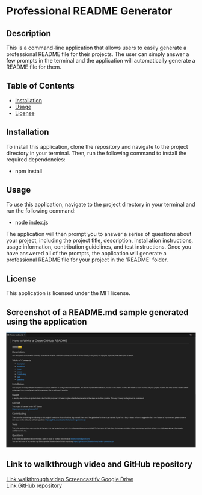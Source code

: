 # Professional README Generator

## Description
This is a command-line application that allows users to easily generate a professional README file for their projects. The user can simply answer a few prompts in the terminal and the application will automatically generate a README file for them.

## Table of Contents
* [Installation](#installation)
* [Usage](#usage)
* [License](#license)

## Installation
To install this application, clone the repository and navigate to the project directory in your terminal. Then, run the following command to install the required dependencies: 
- npm install

## Usage
To use this application, navigate to the project directory in your terminal and run the following command:
- node index.js

The application will then prompt you to answer a series of questions about your project, including the project title, description, installation instructions, usage information, contribution guidelines, and test instructions. Once you have answered all of the prompts, the application will generate a professional README file for your project in the 'README' folder.

## License
This application is licensed under the MIT license.

## Screenshot of a README.md sample generated using the application
![Screenshot of the application](./assets/screenshot/Capture.PNG)

## Link to walkthrough video and GitHub repository
[Link walkthrough video Screencastify Google Drive](https://watch.screencastify.com/v/zAMxJKDXt1KeInCHeQha)  
[Link GitHub repository](https://elisamarchete.github.io/readme-generator/)



